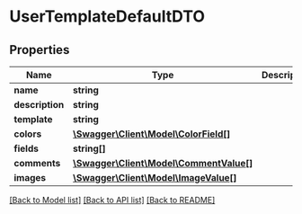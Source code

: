 # UserTemplateDefaultDTO

## Properties
Name | Type | Description | Notes
------------ | ------------- | ------------- | -------------
**name** | **string** |  | [optional] 
**description** | **string** |  | [optional] 
**template** | **string** |  | [optional] 
**colors** | [**\Swagger\Client\Model\ColorField[]**](ColorField.md) |  | [optional] 
**fields** | **string[]** |  | [optional] 
**comments** | [**\Swagger\Client\Model\CommentValue[]**](CommentValue.md) |  | [optional] 
**images** | [**\Swagger\Client\Model\ImageValue[]**](ImageValue.md) |  | [optional] 

[[Back to Model list]](../README.md#documentation-for-models) [[Back to API list]](../README.md#documentation-for-api-endpoints) [[Back to README]](../README.md)


